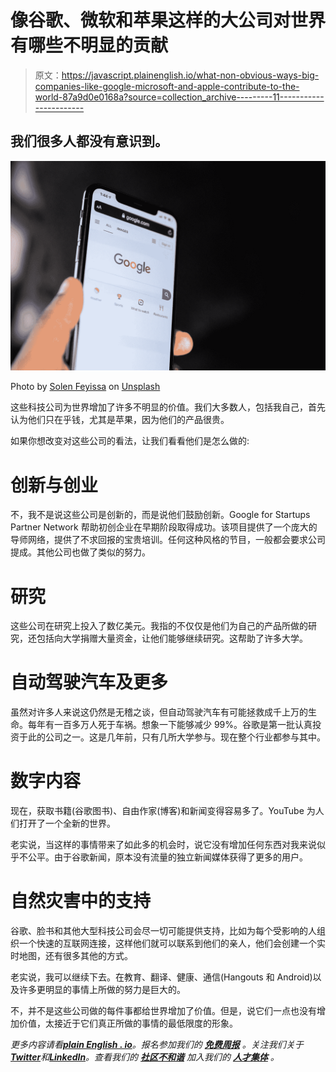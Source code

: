 # 像谷歌、微软和苹果这样的大公司对世界有哪些不明显的贡献

> 原文：<https://javascript.plainenglish.io/what-non-obvious-ways-big-companies-like-google-microsoft-and-apple-contribute-to-the-world-87a9d0e0168a?source=collection_archive---------11----------------------->

## 我们很多人都没有意识到。

![](img/10aa59b0cefcdbf97ef65e5932e50cac.png)

Photo by [Solen Feyissa](https://unsplash.com/@solenfeyissa?utm_source=medium&utm_medium=referral) on [Unsplash](https://unsplash.com?utm_source=medium&utm_medium=referral)

这些科技公司为世界增加了许多不明显的价值。我们大多数人，包括我自己，首先认为他们只在乎钱，尤其是苹果，因为他们的产品很贵。

如果你想改变对这些公司的看法，让我们看看他们是怎么做的:

# **创新与创业**

不，我不是说这些公司是创新的，而是说他们鼓励创新。Google for Startups Partner Network 帮助初创企业在早期阶段取得成功。该项目提供了一个庞大的导师网络，提供了不求回报的宝贵培训。任何这种风格的节目，一般都会要求公司提成。其他公司也做了类似的努力。

# **研究**

这些公司在研究上投入了数亿美元。我指的不仅仅是他们为自己的产品所做的研究，还包括向大学捐赠大量资金，让他们能够继续研究。这帮助了许多大学。

# **自动驾驶汽车及更多**

虽然对许多人来说这仍然是无稽之谈，但自动驾驶汽车有可能拯救成千上万的生命。每年有一百多万人死于车祸。想象一下能够减少 99%。谷歌是第一批认真投资于此的公司之一。这是几年前，只有几所大学参与。现在整个行业都参与其中。

# **数字内容**

现在，获取书籍(谷歌图书)、自由作家(博客)和新闻变得容易多了。YouTube 为人们打开了一个全新的世界。

老实说，当这样的事情带来了如此多的机会时，说它没有增加任何东西对我来说似乎不公平。由于谷歌新闻，原本没有流量的独立新闻媒体获得了更多的用户。

# **自然灾害中的支持**

谷歌、脸书和其他大型科技公司会尽一切可能提供支持，比如为每个受影响的人组织一个快速的互联网连接，这样他们就可以联系到他们的亲人，他们会创建一个实时地图，还有很多其他的方式。

老实说，我可以继续下去。在教育、翻译、健康、通信(Hangouts 和 Android)以及许多更明显的事情上所做的努力是巨大的。

不，并不是这些公司做的每件事都给世界增加了价值。但是，说它们一点也没有增加价值，太接近于它们真正所做的事情的最低限度的形象。

*更多内容请看*[***plain English . io***](https://plainenglish.io/)*。报名参加我们的* [***免费周报***](http://newsletter.plainenglish.io/) *。关注我们关于*[***Twitter***](https://twitter.com/inPlainEngHQ)*和*[***LinkedIn***](https://www.linkedin.com/company/inplainenglish/)*。查看我们的* [***社区不和谐***](https://discord.gg/GtDtUAvyhW) *加入我们的* [***人才集体***](https://inplainenglish.pallet.com/talent/welcome) *。*
